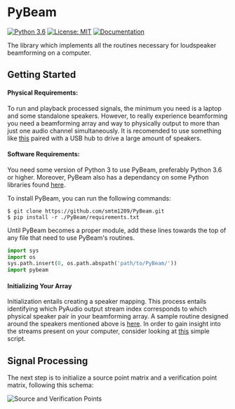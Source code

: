 # PyBeam
[![Python 3.6](https://img.shields.io/badge/python-3.6-blue.svg)](https://www.python.org/downloads/release/python-360/)
[![License: MIT](https://img.shields.io/badge/License-MIT-yellow.svg)](https://opensource.org/licenses/MIT)
[![Documentation](https://img.shields.io/badge/docs-up-green.svg)](https://smtm1209.github.io/PyBeam-Documentation/pybeam.html)

The library which implements all the routines necessary for loudspeaker beamforming on a computer. 

## Getting Started

#### Physical Requirements:

To run and playback processed signals, the minimum you need is a laptop and some standalone speakers. However, to really experience beamforming you need a beamforming array and way to physically output to more than just one audio channel simultaneously. It is recomended to use something like [this](https://www.amazon.com/gp/product/B010L4IXUS/ref=oh_aui_detailpage_o06_s00?ie=UTF8&psc=1) paired with a USB hub to drive a large amount of speakers. 

#### Software Requirements:

You need some version of Python 3 to use PyBeam, preferably Python 3.6 or higher. Moreover, PyBeam also has a dependancy on some Python libraries found [here](requirements.txt). 

To install PyBeam, you can run the following commands:
```
$ git clone https://github.com/smtm1209/PyBeam.git
$ pip install -r ./PyBeam/requirements.txt
```

Until PyBeam becomes a proper module, add these lines towards the top of any file that need to use PyBeam's routines. 
```python
import sys
import os
sys.path.insert(0, os.path.abspath('path/to/PyBeam/'))
import pybeam
```

#### Initializing Your Array

Initialization entails creating a speaker mapping. This process entails identifying which PyAudio output stream index corresponds to which physical speaker pair in your beamforming array. A sample routine designed around the speakers mentioned above is [here](https://github.com/smtm1209/PyBeam-Raw/blob/master/mapGen.py). In order to gain insight into the streams present on your computer, consider looking at [this](https://github.com/smtm1209/PyBeam-Raw/blob/master/pyaudioinfo.py) simple script. 

## Signal Processing

The next step is to initialize a source point matrix and a verification point matrix, following this schema:

![Source and Verification Points](https://imgur.com/u6xc9A4)





